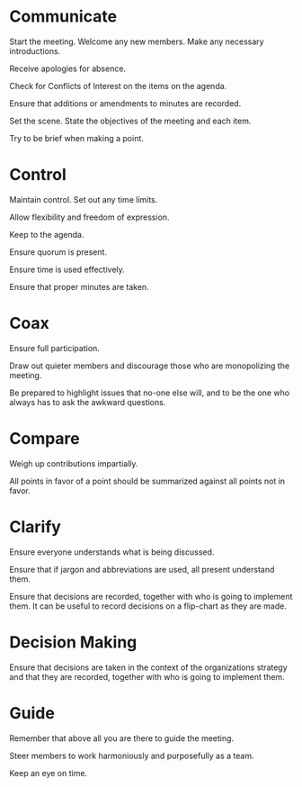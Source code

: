 # Communicate 

Start the meeting.  Welcome any new members.  Make any necessary introductions. 

Receive apologies for absence. 

Check for Conflicts of Interest on the items on the agenda. 

Ensure that additions or amendments to minutes are recorded. 

Set the scene.  State the objectives of the meeting and each item. 

Try to be brief when making a point. 

# Control 

Maintain control.  Set out any time limits. 

Allow flexibility and freedom of expression. 

Keep to the agenda. 

Ensure quorum is present. 

Ensure time is used effectively. 

Ensure that proper minutes are taken. 

# Coax 

Ensure full participation. 

Draw out quieter members and discourage those who are monopolizing the meeting. 

Be prepared to highlight issues that no-one else will, and to be the one who always has to ask the awkward questions. 

# Compare 

Weigh up contributions impartially. 

All points in favor of a point should be summarized against all points not in favor. 

# Clarify 

Ensure everyone understands what is being discussed. 

Ensure that if jargon and abbreviations are used, all present understand them. 

Ensure that decisions are recorded, together with who is going to implement them.  It can be useful to record decisions on a flip-chart as they are made. 

# Decision Making 

Ensure that decisions are taken in the context of the organizations strategy and that they are recorded, together with who is going to implement them. 

# Guide 

Remember that above all you are there to guide the meeting. 

Steer members to work harmoniously and purposefully as a team. 

Keep an eye on time. 
